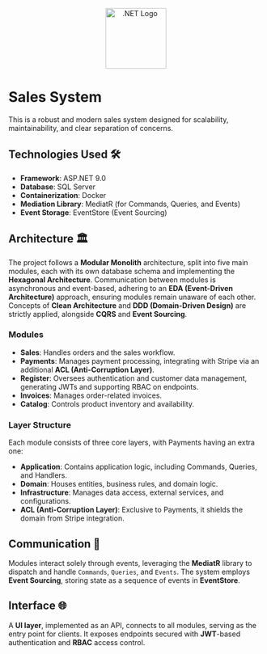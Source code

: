 <p align="center">
  <a href="https://dotnet.microsoft.com/" target="blank"><img src="https://upload.wikimedia.org/wikipedia/commons/e/ee/.NET_Core_Logo.svg" width="120" alt=".NET Logo" /></a>
</p>


# Sales System

  <p>This is a robust and modern sales system designed for scalability, maintainability, and clear separation of concerns.</p>

  <h2>Technologies Used 🛠️</h2>
    <ul>
        <li><strong>Framework</strong>: ASP.NET 9.0</li>
        <li><strong>Database</strong>: SQL Server</li>
        <li><strong>Containerization</strong>: Docker</li>
        <li><strong>Mediation Library</strong>: MediatR (for Commands, Queries, and Events)</li>
        <li><strong>Event Storage</strong>: EventStore (Event Sourcing)</li>
    </ul>

  <h2>Architecture 🏛️</h2>
    <p>The project follows a <strong>Modular Monolith</strong> architecture, split into five main modules, each with its own database schema and implementing the <strong>Hexagonal Architecture</strong>. Communication between modules is asynchronous and event-based, adhering to an <strong>EDA (Event-Driven Architecture)</strong> approach, ensuring modules remain unaware of each other. Concepts of <strong>Clean Architecture</strong> and <strong>DDD (Domain-Driven Design)</strong> are strictly applied, alongside <strong>CQRS</strong> and <strong>Event Sourcing</strong>.</p>

  <h3>Modules</h3>
    <ul>
        <li><strong>Sales</strong>: Handles orders and the sales workflow.</li>
        <li><strong>Payments</strong>: Manages payment processing, integrating with Stripe via an additional <strong>ACL (Anti-Corruption Layer)</strong>.</li>
        <li><strong>Register</strong>: Oversees authentication and customer data management, generating JWTs and supporting RBAC on endpoints.</li>
        <li><strong>Invoices</strong>: Manages order-related invoices.</li>
        <li><strong>Catalog</strong>: Controls product inventory and availability.</li>
    </ul>

   <h3>Layer Structure</h3>
    <p>Each module consists of three core layers, with Payments having an extra one:</p>
    <ul>
        <li><strong>Application</strong>: Contains application logic, including Commands, Queries, and Handlers.</li>
        <li><strong>Domain</strong>: Houses entities, business rules, and domain logic.</li>
        <li><strong>Infrastructure</strong>: Manages data access, external services, and configurations.</li>
        <li><strong>ACL (Anti-Corruption Layer)</strong>: Exclusive to Payments, it shields the domain from Stripe integration.</li>
    </ul>

  <h2>Communication 📡</h2>
    <p>Modules interact solely through events, leveraging the <strong>MediatR</strong> library to dispatch and handle <code>Commands</code>, <code>Queries</code>, and <code>Events</code>. The system employs <strong>Event Sourcing</strong>, storing state as a sequence of events in <strong>EventStore</strong>.</p>

   <h2>Interface 🌐</h2>
    <p>A <strong>UI layer</strong>, implemented as an API, connects to all modules, serving as the entry point for clients. It exposes endpoints secured with <strong>JWT</strong>-based authentication and <strong>RBAC</strong> access control.</p>
